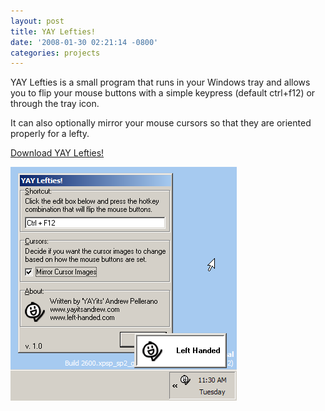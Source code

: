 ```yaml
---
layout: post
title: YAY Lefties!
date: '2008-01-30 02:21:14 -0800'
categories: projects
---
```

YAY Lefties is a small program that runs in your Windows tray and allows you to flip your mouse buttons with a simple keypress (default ctrl+f12) or through the tray icon.

It can also optionally mirror your mouse cursors so that they are oriented properly for a lefty.

[Download YAY Lefties!](/mirrors/yay_lefties_setup.zip)

![YAY Lefties screenshot](/assets/yay-lefties/screenshot.png)
